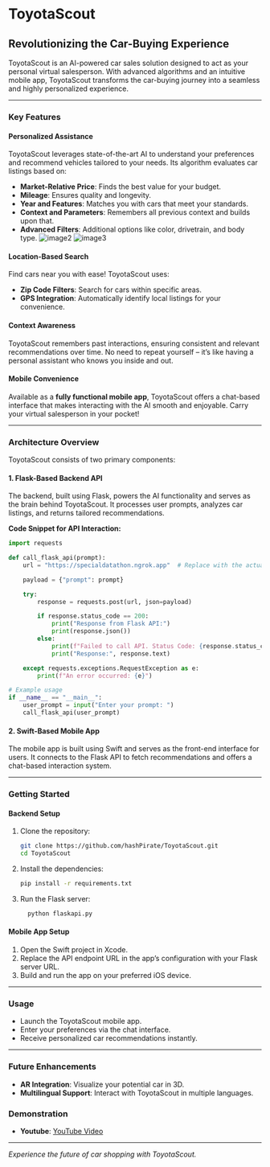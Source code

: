 # ToyotaScout

## Revolutionizing the Car-Buying Experience
ToyotaScout is an AI-powered car sales solution designed to act as your personal virtual salesperson. With advanced algorithms and an intuitive mobile app, ToyotaScout transforms the car-buying journey into a seamless and highly personalized experience.

---

### Key Features

#### Personalized Assistance
ToyotaScout leverages state-of-the-art AI to understand your preferences and recommend vehicles tailored to your needs. Its algorithm evaluates car listings based on:
- **Market-Relative Price**: Finds the best value for your budget.
- **Mileage**: Ensures quality and longevity.
- **Year and Features**: Matches you with cars that meet your standards.
- **Context and Parameters**: Remembers all previous context and builds upon that.
- **Advanced Filters**: Additional options like color, drivetrain, and body type.
![image2](https://github.com/user-attachments/assets/11a3d139-11a6-49ef-85a0-7deb0c23365f)
![image3](https://github.com/user-attachments/assets/9518dc0d-f2a0-4a1b-a6d6-25c6a3dcfb84)

#### Location-Based Search
Find cars near you with ease! ToyotaScout uses:
- **Zip Code Filters**: Search for cars within specific areas.
- **GPS Integration**: Automatically identify local listings for your convenience.

#### Context Awareness
ToyotaScout remembers past interactions, ensuring consistent and relevant recommendations over time. No need to repeat yourself – it’s like having a personal assistant who knows you inside and out.

#### Mobile Convenience
Available as a **fully functional mobile app**, ToyotaScout offers a chat-based interface that makes interacting with the AI smooth and enjoyable. Carry your virtual salesperson in your pocket!

---

### Architecture Overview
ToyotaScout consists of two primary components:

#### 1. **Flask-Based Backend API**
The backend, built using Flask, powers the AI functionality and serves as the brain behind ToyotaScout. It processes user prompts, analyzes car listings, and returns tailored recommendations.

**Code Snippet for API Interaction:**
```python
import requests

def call_flask_api(prompt):
    url = "https://specialdatathon.ngrok.app"  # Replace with the actual Flask server URL

    payload = {"prompt": prompt}

    try:
        response = requests.post(url, json=payload)

        if response.status_code == 200:
            print("Response from Flask API:")
            print(response.json())
        else:
            print(f"Failed to call API. Status Code: {response.status_code}")
            print("Response:", response.text)

    except requests.exceptions.RequestException as e:
        print(f"An error occurred: {e}")

# Example usage
if __name__ == "__main__":
    user_prompt = input("Enter your prompt: ")
    call_flask_api(user_prompt)
```

#### 2. **Swift-Based Mobile App**
The mobile app is built using Swift and serves as the front-end interface for users. It connects to the Flask API to fetch recommendations and offers a chat-based interaction system.

---

### Getting Started

#### Backend Setup
1. Clone the repository:
   ```bash
   git clone https://github.com/hashPirate/ToyotaScout.git
   cd ToyotaScout
   ```
2. Install the dependencies:
   ```bash
   pip install -r requirements.txt
   ```
3. Run the Flask server:
   ```bash
     python flaskapi.py
   ```

#### Mobile App Setup
1. Open the Swift project in Xcode.
2. Replace the API endpoint URL in the app’s configuration with your Flask server URL.
3. Build and run the app on your preferred iOS device.

---

### Usage
- Launch the ToyotaScout mobile app.
- Enter your preferences via the chat interface.
- Receive personalized car recommendations instantly.

---

### Future Enhancements
- **AR Integration**: Visualize your potential car in 3D.
- **Multilingual Support**: Interact with ToyotaScout in multiple languages.

### Demonstration
- **Youtube**: [YouTube Video](https://youtube.com/shorts/K3nmi0Fl9B0?feature=share)
----

*Experience the future of car shopping with ToyotaScout.*

